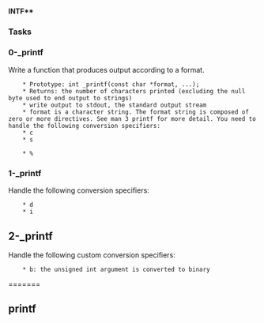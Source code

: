 #### INTF**

### **Tasks**
### **0-_printf**
Write a function that produces output according to a format.

        * Prototype: int _printf(const char *format, ...);
        * Returns: the number of characters printed (excluding the null byte used to end output to strings)
        * write output to stdout, the standard output stream
        * format is a character string. The format string is composed of zero or more directives. See man 3 printf for more detail. You need to handle the following conversion specifiers:
        * c
        * s

        * %
### **1-_printf**
Handle the following conversion specifiers:

        * d
        * i

## **2-_printf**
Handle the following custom conversion specifiers:

        * b: the unsigned int argument is converted to binary


=======
## printf


